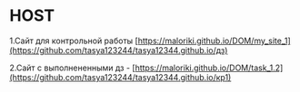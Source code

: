 # HOST
1.Сайт для контрольной работы 
[https://maloriki.github.io/DOM/my_site_1](https://github.com/tasya123244/tasya12344.github.io/дз)

2.Сайт с выполнененными дз -
[https://maloriki.github.io/DOM/task_1.2](https://github.com/tasya123244/tasya12344.github.io/кр1)

